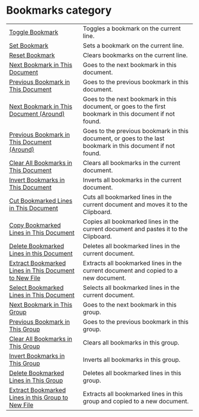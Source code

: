 # Bookmarks category

|     |     |
| --- | --- |
|[Toggle Bookmark](../edit/bookmark_toggle) | Toggles a bookmark on the current line. |
|[Set Bookmark](../edit/bookmark_set) | Sets a bookmark on the current line. |
|[Reset Bookmark](../edit/bookmark_reset) | Clears bookmarks on the current line. |
|[Next Bookmark in This Document](../edit/bookmark_next_within) | Goes to the next bookmark in this document. |
|[Previous Bookmark in This Document](../edit/bookmark_prev_within) | Goes to the previous bookmark in this document. |
|[Next Bookmark in This Document (Around)](../edit/bookmark_next_around) | Goes to the next bookmark in this document, or goes to the first bookmark in this document if not found. |
|[Previous Bookmark in This Document (Around)](../edit/bookmark_prev_around) | Goes to the previous bookmark in this document, or goes to the last bookmark in this document if not found. |
|[Clear All Bookmarks in This Document](../edit/bookmark_clear) | Clears all bookmarks in the current document. |
|[Invert Bookmarks in This Document](../edit/bookmark_invert) | Inverts all bookmarks in the current document. |
|[Cut Bookmarked Lines in This Document](../edit/bookmark_cut) | Cuts all bookmarked lines in the current document and moves it to the <br> Clipboard. |
|[Copy Bookmarked Lines in This Document](../edit/bookmark_copy) | Copies all bookmarked lines in the current document and pastes it to the <br> Clipboard. |
|[Delete Bookmarked Lines in this Document](../edit/bookmark_delete) | Deletes all bookmarked lines in the current document. |
|[Extract Bookmarked Lines in This Document to New File](../edit/bookmark_extract) | Extracts all bookmarked lines in the current document and copied to a new document. |
|[Select Bookmarked Lines in This Document](../edit/bookmark_select) | Selects all bookmarked lines in the current document. |
|[Next Bookmark in This Group](../edit/bookmark_next) | Goes to the next bookmark in this group. |
|[Previous Bookmark in This Group](../edit/bookmark_prev) | Goes to the previous bookmark in this group. |
|[Clear All Bookmarks in This Group](../edit/bookmark_group_clear) | Clears all bookmarks in this group. |
|[Invert Bookmarks in This Group](../edit/bookmark_group_invert) | Inverts all bookmarks in this group. |
|[Delete Bookmarked Lines in This Group](../edit/bookmark_group_delete) | Deletes all bookmarked lines in this group. |
|[Extract Bookmarked Lines in this Group to New File](../edit/bookmark_group_extract) | Extracts all bookmarked lines in this group and copied to a new document. |

